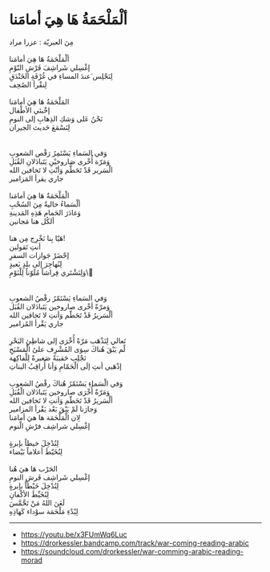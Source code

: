 # ألْمَلْحَمَةُ هَا هِيَ أمامَنا 

مِنَ العبريّة : عزرا مراد \
\
ألْمَلْحَمَةُ  هَا  هِيَ  أمامَنا\
إغْسِلي شَراشِفَ فَرْشِ النّوْمِ\
لِنَجْلِس َعندَ المساءِ في غُرْفَةِ الخَنْدَقِ\
لِنقْرأ الصُحِف\
\
المَلْحَمَةُ هَا هِيَ أمامَنا\
إخْبئي الأطْفال \
نَحْنُ عَلى وَشكِ الذِهابِ إلى النومِ \
لِنَسْمَعَ حَديث الجيران \
\
\
وَفي السَماءِ يَسْتَمِرُ رَقْص الشعوبِ \
وَمَرّة أُخْرى صَاروخيْنِ يَتَبادَلانِ القُبَلِ \
الْسَرير قَدْ تَحَطَّم وَأنْتِ لا تَخافين الله\
 جاري يقرأ المَزامير\
\
الْمَلْحَمَةٌ هَا هِيَ أمامَنا \
ألْسَماءُ خاليةٌ مِنَ السُحْبِ \
وَغادَرَ الحَمام هَذِهِ المَدينةِ\
ألكُل هنا مَجانين \
\
هَيّا بِنا نَخْرِج مِن هنا!\
 أنتِ تَقولين \
إحْضَرْ جَوازات السفرِ\
لِنُهاجِرَ إلى بلدٍ بَعيدٍ \
وَلِنَشْتَري فِراشاً مُلَوّناً لِلْنَوْمِ\\
\
\
وَفي السَماءِ يَسْتَمّرُ رقْصُ الشعوبِ \
وَمرّةً أخْرى صاروخين يَتَبادَلان القُبَل \
ألْسَريرُ قَدْ تَحَطّم وَأنتِ لا تَخافين الله\
جاري يَقْرأ المًزامير  \
\
 تَعالي لِنَذْهَب مَرّةً أُخْرَى إلى شاطِئِ البَحْرِ\
لًم يَبْقَ هُناكَ سِوَى المُشْرِف علىُ الْمَسْبَحِ \
نَجْلِب حَقيبَةً صَغيرةً لِلْفاكِهة\
إذْهَبي أنتِ إلَى الْحَمّامِ وَأنا أُراقِبُ البناتِ\
\
وَفي الْسَماءِ يَسْتَمّرُ هُناكَ رقْصُ الشعوبِ \
وَمَرّةٌ أُخْرَى صاروخين يَتَبادَلان الْقُبَلِ \
ألْسَريرُ قَدْ تَحَطّم وَأنتِ لا تَخافين الله \
وَجارَنا لَمْ يَبْقَ بَعْد يَقْرأ المزامير \
لِان الْمَلْحَمَة ها هيَ أمامَنا \
إغْسِلي شراشِف فرْشِ الْنوم\
\
لِنُدْخِلَ خيطاً بإبرةٍ\
لِنُخَيّطَ أعلاماً بَيْضاء \
\
الحَرْب  هَا هيَ هُنا\
إغْسِلي شَراشِف فَرشِ النومِ \
لِنُدْخِلَ خَيْطاٌ بإبرةٍ\
لِنُخَيِّطَ الأكْفانِ\
لَعَنَ اللهُ مَنْ تَحَّمَّسَ \
لِبْدْءِ مَلْحَمَة سوْداء كَهاذِهِ  

---
- https://youtu.be/x3FUmWq6Luc
- https://drorkessler.bandcamp.com/track/war-coming-reading-arabic
- https://soundcloud.com/drorkessler/war-comming-arabic-reading-morad

